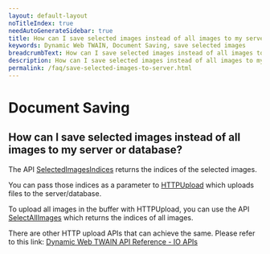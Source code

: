 ```yaml
---
layout: default-layout
noTitleIndex: true
needAutoGenerateSidebar: true
title: How can I save selected images instead of all images to my server or database?
keywords: Dynamic Web TWAIN, Document Saving, save selected images
breadcrumbText: How can I save selected images instead of all images to my server or database?
description: How can I save selected images instead of all images to my server or database?
permalink: /faq/save-selected-images-to-server.html
---
```


# Document Saving

## How can I save selected images instead of all images to my server or database?

The API <a href="https://www.dynamsoft.com/web-twain/docs/info/api/WebTwain_Buffer.html?ver=latest#selectedimagesindices" target="_blank">SelectedImagesIndices</a> returns the indices of the selected images.

You can pass those indices as a parameter to <a href="https://dynamsoft.sharepoint.com/sites/TST/Shared Documents/General/Training Program/HTTPUpload" target="_blank">HTTPUpload</a> which uploads files to the server/database.

To upload all images in the buffer with HTTPUpload, you can use the API <a href="https://www.dynamsoft.com/web-twain/docs/info/api/WebTwain_Buffer.html?ver=latest#selectallimages" target="_blank">SelectAllImages</a> which returns the indices of all images.

There are other HTTP upload APIs that can achieve the same. Please refer to this link: <a href="https://www.dynamsoft.com/web-twain/docs/info/api/WebTwain_IO.html?ver=latest#output" target="_blank">Dynamic Web TWAIN API Reference - IO APIs</a>
